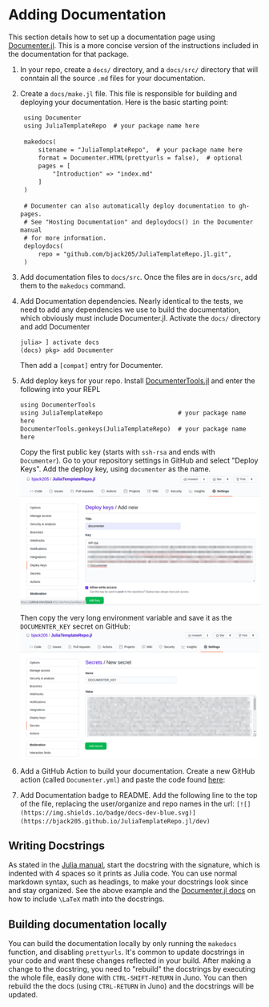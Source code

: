 # Adding Documentation
This section details how to set up a documentation page using [Documenter.jl](https://github.com/JuliaDocs/Documenter.jl). This is a more concise version of the instructions included
in the documentation for that package.

1. In your repo, create a `docs/` directory, and a `docs/src/` directory that will conntain
    all the source `.md` files for your documentation.

2. Create a `docs/make.jl` file. This file is responsible for building and deploying your
    documentation. Here is the basic starting point:

        using Documenter
        using JuliaTemplateRepo  # your package name here

        makedocs(
            sitename = "JuliaTemplateRepo",  # your package name here
            format = Documenter.HTML(prettyurls = false),  # optional
            pages = [
                "Introduction" => "index.md"
            ]
        )

        # Documenter can also automatically deploy documentation to gh-pages.
        # See "Hosting Documentation" and deploydocs() in the Documenter manual
        # for more information.
        deploydocs(
            repo = "github.com/bjack205/JuliaTemplateRepo.jl.git",
        )

3. Add documentation files to `docs/src`. Once the files are in `docs/src`, add them to
    the `makedocs` command.

4. Add Documentation dependencies. Nearly identical to the tests, we need to add any
    dependencies we use to build the documentation, which obviously must include Documenter.jl.
    Activate the `docs/` directory and add Documenter
    ```
    julia> ] activate docs
    (docs) pkg> add Documenter
    ```
    Then add a `[compat]` entry for Documenter.

4. Add deploy keys for your repo. Install [DocumenterTools.jl](https://github.com/JuliaDocs/DocumenterTools.jl) and enter the following into your REPL
    ```
    using DocumenterTools
    using JuliaTemplateRepo                     # your package name here
    DocumenterTools.genkeys(JuliaTemplateRepo)  # your package name here
    ```
    Copy the first public key (starts with `ssh-rsa` and ends with ` Documenter`).
    Go to your repository settings in GitHub and select "Deploy Keys". Add the deploy key,
    using `documenter` as the name.
    ![deploy_key](images/deploy_key.png)

    Then copy the very long environment variable and save it as the `DOCUMENTER_KEY` secret
    on GitHub:
    ![doc_key](images/doc_key.png)

5. Add a GitHub Action to build your documentation. Create a new GitHub action
    (called `Documenter.yml`) and paste the code found
    [here](https://github.com/bjack205/JuliaTemplateRepo.jl/blob/master/.github/workflows/Documenter.yml):

6. Add Documentation badge to README. Add the following line to the top of the file,
    replacing the user/organize and repo names in the url:
    `[![](https://img.shields.io/badge/docs-dev-blue.svg)](https://bjack205.github.io/JuliaTemplateRepo.jl/dev)`

## Writing Docstrings
As stated in the [Julia manual](https://docs.julialang.org/en/v1/manual/documentation/),
start the docstring with the signature, which is indented with 4 spaces so it prints as
Julia code. You can use normal markdown syntax, such as headings, to make your docstrings
look since and stay organized. See the above example and the
[Documenter.jl docs](https://juliadocs.github.io/Documenter.jl/stable/man/latex/) on how
to include ``\LaTeX`` math into the docstrings.



## Building documentation locally
You can build the documentation locally by only running the `makedocs` function, and
disabling `prettyurls`. It's common to update docstrings in your code and want these
changes reflected in your build. After making a change to the docstring, you need to
"rebuild" the docstrings by executing the whole file, easily done with `CTRL-SHIFT-RETURN`
in Juno. You can then rebuild the the docs (using `CTRL-RETURN` in Juno) and the docstrings
will be updated.
